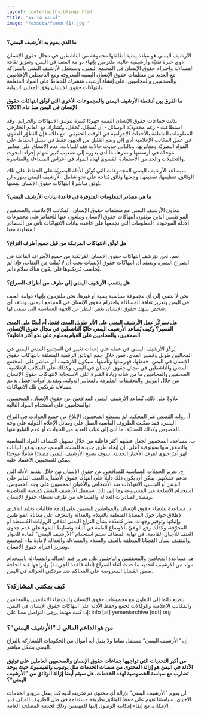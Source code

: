 ```yaml
---
layout: contentwithsiblings.html
title: "أسئلة شائعة"
image: "/assets/Yemen (1).jpg "
---
```


#### ما الذي يقوم به الأرشيف اليمني؟
الأرشيف اليمني هو مبادة يمنية أطلقتها مجموعة من الناشطين في مجال حقوق الإنسان ذوي خبرة تقنيّة وأرشيفية عالية، ملتزمين بإنهاء دوامة العنف في اليمن، وتعزيز ثقافة المساءلة واحترام حقوق الإنسان في المجتمع اليمني. وسيعمل الأرشيف اليمني بالشراكة مع العديد من منظمات حقوق الإنسان اليمنية المعروفة ومع الناشطين الإعلاميين والصحفيين والمحاميين، على إنشاء أرشيف مُتشرك للحفاظ على المواد المتعلقة بانتهاكات حقوق الإنسان وفق المعايير الدولية.

#### ما الفرق بين أنشطة الأرشيف اليمني والمجموعات الأخرى التي تُوثّق انتهاكات حقوق الإنسان في اليمن منذ عام 2011؟
بذلت جماعات حقوق الإنسان اليمنية جهودًا كبيرة لتوثيق الانتهاكات والجرائم، وقد استطاعت - رغم محدوديّة الوسائل - أن تُسجّل، تُحمّل، وتُشارك مع العالم الخارجي المعلومات المتعلقة بالأحداث الإجرامية في الوقت الحقيقي. مع ذلك، فإن التطوّر العفوي في عمل المكاتب الإعلامية أدى إلى وضع القليل من الجهود فقط في سبيل الحفاظ على المواد البصريّة ومعايرتها. وبالتالي حدوث حالات فقد للبيانات، عدم الاتساق على معايير موحدّة في أرشفتها ونشرها، ما أدى بدوره إلى تصعيب كبير لمهام إجراء البحوث والتحليلات والحد من الاستفادة القصوى لهذه المواد في أغراض المساءلة والمناصرة.

سيساعد الأرشيف اليمني المجموعات التي تُوثّق الأدلة البصريّة على الحفاظ على تلك الوثائق، تنظيمها، تصنيفها، وجعلها وثائق مُتاحة على نحوٍ شامل. الأرشيف اليمني بدوره لن يُوثق مباشرةً انتهاكات حقوق الإنسان نفسها.

#### ما هي مصادر المعلومات المتوفرة في قاعدة بيانات الأرشيف اليمني؟
يتعاون الأرشيف اليمني مع منظمات حقوق الإنسان، المكاتب الإعلامية، والصحفيين المواطنيين الذين يوثقون انتهاكات حقوق الإنسان ويبلغون عنها للحفاظ على مجموعات الأدلة الموجودة. المعلومات التي نجمعها على قاعدة بيانات الانتهاكات تأتي من المصادر المتعاونة معنا.

#### هل تُوثّق الانتهاكات المرتبكة من قبل جميع أطرف النزاع؟
نعم، نحن نؤرشف انتهاكات حقوق الإنسان المُرتكبة من جميع الأطراف الفاعلة في الصراع اليمني. ونعتقد أن انتهاكات حقوق الإنسات يجب أن لا تُفلت من العقاب، فإذا لم يُحاسب مُرتكبوها فلن يكون هناك سلام دائم.

#### هل ينتسب الأرشيف اليمني إلى طرف من أطراف الصراع؟
نحن لا ننتمي إلى أي مجموعة سياسية يمنية أو غيرها. نحن ملتزمون بإنهاء دوامة العنف في اليمن وتعزيز ثقافة المساءلة واحترام حقوق الإنسان في المجتمع اليمني، وننتقد أي شخص ينتهك حقوق الإنسان بغض النظر عن الجهة السياسية التي ينتمي لها.

#### هل سيركّز عمل الأرشيف اليمني على الأثر طويل المدى فقط، أم أيضًا على المدى القصير؟ وكيف يُساعد الأرشيف اليمني حاليًا الناشطين في مجال حقوق الإنسان، الصحفيين، والمحاميين على القيام بعملهم على نحو أكثر فاعلية؟
يُركّز الأرشيف اليمني في عمله على إحداث تغيير في المجتمع المدني اليمني في المجاليين طويل وقصير المدى. فمن خلال جمع الوثائق الرقمية المتعلقة بانتهاكات حقوق الإنسان في اليمن، حفظها، فهرستها وتأمينها، سيكون للأرشيف أثر مباشر على المجتمع المدني والناشطين في مجال حقوق الإنسان في اليمن، وكذلك على المكاتب الإعلامية، الصحفيين والمحاميين ما من شأنه زيادة القدرة على الاستجابة لانتهاكات حقوق الإنسان من خلال التوثيق والتحقيقات الملتزمة بالمعايير الدولية، وتقديم أدوات أفضل تدعم مساءلة مُرتكبي تلك الانتهاكات.

علاوةً على ذلك، يُساعد الأرشيف اليمني المدافعين عن حقوق الإنسان، الصحفيين، والمحاميين على استخدام المواد التالية:

أ. رواية القصص غير المحكية. لم يستطع الصحفيون الإبلاغ عن جميع الحوادث في النزاع اليمني. فقد صعّبت الظروف القاسية العمل على وسائل الإعلام الدولية على وجه الخصوص وكذلك المحليّة، ما أدى إلى غياب العديد من الحوادث أو عدم التبليغ عنها.

ب. مساعدة الصحفيين لجعل عملهم أكثر فاعلية من خلال تسهيل اكتشاف المواد المناسبة والتحقق منها بموثوقية أعلى. إن إيجاد طرق جديدة للبحث، الوسم، جمع، ودفع البيانات لهو أمرٌ حيوي لغرف الأخبار الحديثة. سوف يصبح الأرشيف اليمني مصدرًا شاملًا موحدًا يمكن للصحفيين الاعتماد عليه.

ج. تعزيز الحملات السياسية للمدافعين عن حقوق الإنسان من خلال تقديم الأدلة التي تدعم حملاتهم. يمكن أن يكون ذلك دليلًا على انتهاك حقوق الأطفال، العنف القائم على الجندر أو الجنس، الانتهاكات ضد الأشخاص والأعيان المحميون على وجه الخصوص، استخدام الأسلحة غير المشروعة وما إلى ذلك. سيعمل الأرشيف اليمني كمنصة للمناصرة ومصدر لمبادرات العدالة والمساءلة من طرف نشطاء حقوق الإنسان.

د. مساعدة نشطاء حقوق الإنسان والمواطنين اليمنيين على إقامة فعّاليات تخليد الذكرى لإطلاق حوار حول القضايا المتعلقة بالسلام والعدالة والتعرّف على معاناة المواطنين وإثباتها وتوفير وجهات نظر مُتعدّدة بشأن النزاع اليمني لتلافي الروايات المُبسطة أو المحرّفة، وكذلك رفع الوعيّ بالأوضاع العامة في البلاد وتسليط الضوء على عدم جدوى العنف للأجيال القادمة. في نهاية المطاف سيتم استخدام "الأرشيف اليمني" كمادة للحوار والتثقيف بشأن القضايا المتعلقة بالعنف والسلام والمساءلة والعدالة لإعادة بناء المجتمع وتعزيز احترام حقوق الانسان.

هـ. مساعدة المحامين والمحققيين والباحثيين على تعزيز قيم العدالة والمساءلة باستخدام مواد من الأرشيف لتحديد ما حدث أثناء الصراع (أدلة قاعدة الجريمة) وإدراجها عند الحاجة ضمن القضايا المعروضة على المحاكم ضد مرتكبي الجرائم في اليمن.

### كيف يمكنني المشاركة؟

نتطلع دائما إلى التعاون مع مجموعات حقوق الإنسان والنشطاء الاعلاميين والمحامين والمكاتب الاعلامية والوكالات لجمع وحفظ الأدلة على انتهاكات حقوق الإنسان في اليمن. إذا كنت مهتما يرجى التواصل معنا على: info [at] yemeniarchive [dot] org

### من هو الداعم المالي لـ "الأرشيف اليمني"؟

إن “الأرشيف اليمني” مستقل تماما ولا يقبل أية أموال من الحكومات المُشاركة بالنزاع اليمني بشكل مباشر.

#### من أكبر التحديات التي تواجهها جماعات حقوق الإنسان والصحفيين العاملين على توثيق الأدلة في اليمن هو إزالة المحتوى من منصات الخدمات مثل يوتيوب والفيسبوك حيث يوجد تضارب مع سياسة الخصوصية لهذه الخدمات، هل سيتم أيضا إزالة الوثائق من "الأرشيف اليمني"؟

لن يقوم "الأرشيف اليمني" بإزالة أي محتوى تم تخزينه لديه كما يفعل مزودو الخدمات الاخرى. سياستنا تقوم على حفظ الوثائق بطريقة مستدامة في ظل الظروف المثلى قدر الإمكان، مع إبقاء إمكانية الوصول إليها للمهتمين وذلك لخدمة المصلحة العامة.

